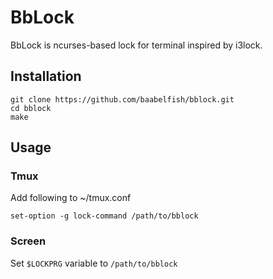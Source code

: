 # BbLock

BbLock is ncurses-based lock for terminal inspired by i3lock.

## Installation
    git clone https://github.com/baabelfish/bblock.git
    cd bblock
    make

## Usage
### Tmux
Add following to ~/tmux.conf

    set-option -g lock-command /path/to/bblock

### Screen
Set `$LOCKPRG` variable to `/path/to/bblock`

